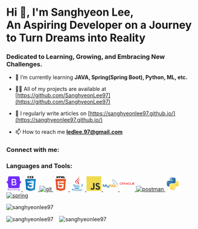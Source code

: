 <h1 align="left">Hi 👋, I'm Sanghyeon Lee, <br>An Aspiring Developer on a Journey to Turn Dreams into Reality</h1>
<h3 align="left">Dedicated to Learning, Growing, and Embracing New Challenges.</h3>

- 🌱 I’m currently learning **JAVA, Spring(Spring Boot), Python, ML, etc.**

- 👨‍💻 All of my projects are available at [https://github.com/SanghyeonLee97](https://github.com/SanghyeonLee97)

- 📝 I regularly write articles on [https://sanghyeonlee97.github.io/](https://sanghyeonlee97.github.io/)

- 📫 How to reach me **ledlee.97@gmail.com**

<h3 align="left">Connect with me:</h3>
<p align="left">
</p>

<h3 align="left">Languages and Tools:</h3>
<p align="left"> <a href="https://getbootstrap.com" target="_blank" rel="noreferrer"> <img src="https://raw.githubusercontent.com/devicons/devicon/master/icons/bootstrap/bootstrap-plain-wordmark.svg" alt="bootstrap" width="40" height="40"/> </a> <a href="https://www.w3schools.com/css/" target="_blank" rel="noreferrer"> <img src="https://raw.githubusercontent.com/devicons/devicon/master/icons/css3/css3-original-wordmark.svg" alt="css3" width="40" height="40"/> </a> <a href="https://git-scm.com/" target="_blank" rel="noreferrer"> <img src="https://www.vectorlogo.zone/logos/git-scm/git-scm-icon.svg" alt="git" width="40" height="40"/> </a> <a href="https://www.w3.org/html/" target="_blank" rel="noreferrer"> <img src="https://raw.githubusercontent.com/devicons/devicon/master/icons/html5/html5-original-wordmark.svg" alt="html5" width="40" height="40"/> </a> <a href="https://www.java.com" target="_blank" rel="noreferrer"> <img src="https://raw.githubusercontent.com/devicons/devicon/master/icons/java/java-original.svg" alt="java" width="40" height="40"/> </a> <a href="https://developer.mozilla.org/en-US/docs/Web/JavaScript" target="_blank" rel="noreferrer"> <img src="https://raw.githubusercontent.com/devicons/devicon/master/icons/javascript/javascript-original.svg" alt="javascript" width="40" height="40"/> </a> <a href="https://www.mysql.com/" target="_blank" rel="noreferrer"> <img src="https://raw.githubusercontent.com/devicons/devicon/master/icons/mysql/mysql-original-wordmark.svg" alt="mysql" width="40" height="40"/> </a> <a href="https://www.oracle.com/" target="_blank" rel="noreferrer"> <img src="https://raw.githubusercontent.com/devicons/devicon/master/icons/oracle/oracle-original.svg" alt="oracle" width="40" height="40"/> </a> <a href="https://postman.com" target="_blank" rel="noreferrer"> <img src="https://www.vectorlogo.zone/logos/getpostman/getpostman-icon.svg" alt="postman" width="40" height="40"/> </a> <a href="https://www.python.org" target="_blank" rel="noreferrer"> <img src="https://raw.githubusercontent.com/devicons/devicon/master/icons/python/python-original.svg" alt="python" width="40" height="40"/> </a> <a href="https://spring.io/" target="_blank" rel="noreferrer"> <img src="https://www.vectorlogo.zone/logos/springio/springio-icon.svg" alt="spring" width="40" height="40"/> </a> </p>


<p><img src="https://github-readme-stats.vercel.app/api/top-langs?username=sanghyeonlee97&show_icons=true&locale=en&layout=compact" alt="sanghyeonlee97" /></p>

<p>
  <img align="center" src="https://github-readme-stats.vercel.app/api?username=sanghyeonlee97&show_icons=true&locale=en" alt="sanghyeonlee97" />&nbsp;&nbsp;&nbsp;
  <img align="center" src="https://github-readme-streak-stats.herokuapp.com/?user=sanghyeonlee97&" alt="sanghyeonlee97" />
</p>
